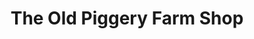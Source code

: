 ---
title: "The Old Piggery Farm Shop"
url: /chichester/the-old-piggery-farm-shop/
shop: Hofladen
---